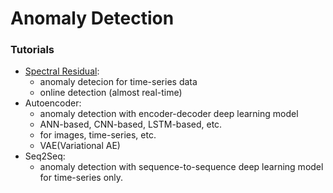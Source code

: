 # Anomaly Detection 

### Tutorials
- [Spectral Residual](spectral_residual.ipynb): 
  - anomaly detecion for time-series data
  - online detection (almost real-time)
- Autoencoder: 
  - anomaly detection with encoder-decoder deep learning model
  - ANN-based, CNN-based, LSTM-based, etc.
  - for images, time-series, etc.
  - VAE(Variational AE)
- Seq2Seq: 
  - anomaly detection with sequence-to-sequence deep learning model for time-series only.

